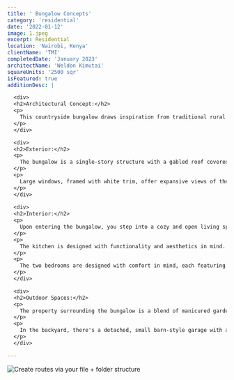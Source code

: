 ```yaml
---
title: ' Bungalow Concepts'
category: 'residential'
date: '2022-01-12'
image: 1.jpeg
excerpt: Residential
location: 'Nairobi, Kenya'
clientName: 'TMI'
completedDate: 'January 2023'
architectName: 'Weldon Kimutai'
squareUnits: '2500 sqr'
isFeatured: true
additionDesc: |

  <div>
  <h2>Architectural Concept:</h2>
  <p>
    This countryside bungalow draws inspiration from traditional rural architecture, blending harmoniously with the natural landscape. It prioritizes simplicity, functionality, and a strong connection to the outdoors.
  </p>
  </div>

  <div>
  <h2>Exterior:</h2>
  <p>
    The bungalow is a single-story structure with a gabled roof covered in weathered cedar shingles that have taken on a soft gray patina over the years. The exterior walls are clad in warm, earthy tones of locally sourced stone and reclaimed wood, giving it a rustic and inviting appearance. A wide, covered porch wraps around the front of the house, providing a welcoming entry and a shaded space for outdoor relaxation.
  </p>
  <p>
    Large windows, framed with white trim, offer expansive views of the surrounding countryside and allow ample natural light to flow into the interior. Flower boxes beneath some of the windows add a touch of color and charm to the facade.
  </p>
  </div>
 
  <div>
  <h2>Interior:</h2>
  <p>
    Upon entering the bungalow, you step into a cozy and open living space. The interior features exposed wooden beams on the ceiling, creating a sense of warmth and rustic elegance. The living room is centered around a stone fireplace, which serves as the heart of the home and a focal point for gatherings during chilly evenings.
  </p>
  <p>
    The kitchen is designed with functionality and aesthetics in mind. It features custom, handmade wooden cabinets, a farmhouse sink, and a large center island with a butcher-block countertop. French doors from the kitchen open onto a spacious rear patio, creating a seamless transition between indoor and outdoor living.
  </p>
  <p>
    The two bedrooms are designed with comfort in mind, each featuring large windows that frame picturesque views of the countryside. The master bedroom has an en-suite bathroom with a clawfoot bathtub and a separate shower. Both bedrooms are decorated with a mix of vintage and modern furnishings that enhance the cozy atmosphere.
  </p>
  </div>

  <div>
  <h2>Outdoor Spaces:</h2>
  <p>
    The property surrounding the bungalow is a blend of manicured gardens and wildflower meadows. A stone path winds through the gardens, leading to a small pond with a wooden deck for serene moments of reflection. A vegetable garden at the rear of the house provides fresh produce for the residents.
  </p>
  <p>
    In the backyard, there's a detached, small barn-style garage with a loft that can be used for storage or as a workshop. A fire pit area is nestled under the shade of old oak trees, perfect for starry nights and gatherings with friends and family.
  </p>
  </div>

---
```


![Create routes via your file + folder structure](2.jpeg)

